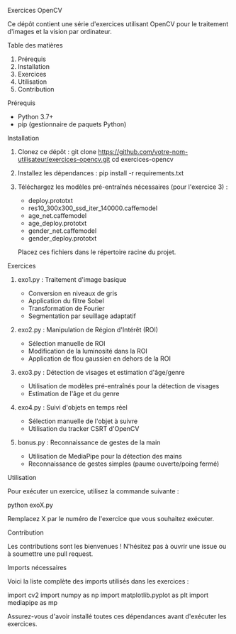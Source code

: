 Exercices OpenCV

Ce dépôt contient une série d'exercices utilisant OpenCV pour le traitement d'images et la vision par ordinateur.

Table des matières

1. Prérequis
2. Installation
3. Exercices
4. Utilisation
5. Contribution

Prérequis

- Python 3.7+
- pip (gestionnaire de paquets Python)

Installation

1. Clonez ce dépôt :
   git clone https://github.com/votre-nom-utilisateur/exercices-opencv.git
   cd exercices-opencv

2. Installez les dépendances :
   pip install -r requirements.txt

3. Téléchargez les modèles pré-entraînés nécessaires (pour l'exercice 3) :
   - deploy.prototxt
   - res10_300x300_ssd_iter_140000.caffemodel
   - age_net.caffemodel
   - age_deploy.prototxt
   - gender_net.caffemodel
   - gender_deploy.prototxt

   Placez ces fichiers dans le répertoire racine du projet.

Exercices

1. exo1.py : Traitement d'image basique
   - Conversion en niveaux de gris
   - Application du filtre Sobel
   - Transformation de Fourier
   - Segmentation par seuillage adaptatif

2. exo2.py : Manipulation de Région d'Intérêt (ROI)
   - Sélection manuelle de ROI
   - Modification de la luminosité dans la ROI
   - Application de flou gaussien en dehors de la ROI

3. exo3.py : Détection de visages et estimation d'âge/genre
   - Utilisation de modèles pré-entraînés pour la détection de visages
   - Estimation de l'âge et du genre

4. exo4.py : Suivi d'objets en temps réel
   - Sélection manuelle de l'objet à suivre
   - Utilisation du tracker CSRT d'OpenCV

5. bonus.py : Reconnaissance de gestes de la main
   - Utilisation de MediaPipe pour la détection des mains
   - Reconnaissance de gestes simples (paume ouverte/poing fermé)

Utilisation

Pour exécuter un exercice, utilisez la commande suivante :

python exoX.py

Remplacez X par le numéro de l'exercice que vous souhaitez exécuter.

Contribution

Les contributions sont les bienvenues ! N'hésitez pas à ouvrir une issue ou à soumettre une pull request.

Imports nécessaires

Voici la liste complète des imports utilisés dans les exercices :

import cv2
import numpy as np
import matplotlib.pyplot as plt
import mediapipe as mp

Assurez-vous d'avoir installé toutes ces dépendances avant d'exécuter les exercices.

